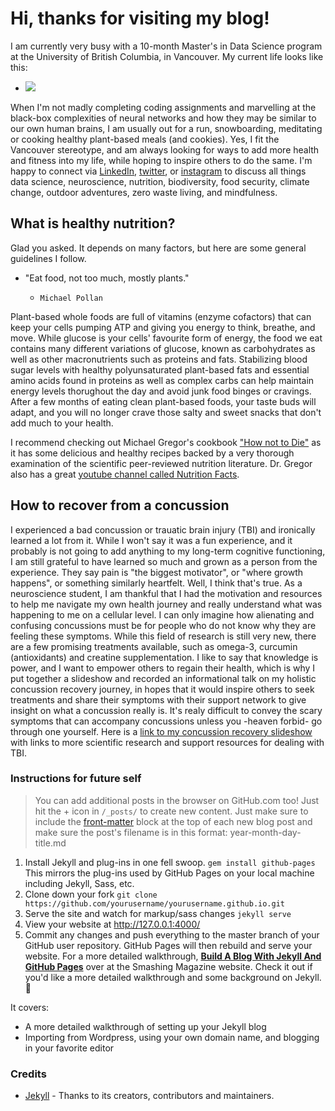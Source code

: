 
# Hi, thanks for visiting my blog!

I am currently very busy with a 10-month Master's in Data Science program at the University of British Columbia, in Vancouver. 
My current life looks like this:
- ![](https://media.giphy.com/media/ukMiDlCmdv2og/giphy.gif)

When I'm not madly completing coding assignments and marvelling at the black-box complexities of neural networks and how they may be similar to our own human brains, I am usually out for a run, snowboarding, meditating or cooking healthy plant-based meals (and cookies). Yes, I fit the Vancouver stereotype, and am always looking for ways to add more health and fitness into my life, while hoping to inspire others to do the same. I'm happy to connect via [LinkedIn](https://www.linkedin.com/in/heather-van-tassel-49621b3b/), [twitter](https://twitter.com/hvan12), or [instagram](https://www.instagram.com/heathervant/) to discuss all things data science, neuroscience, nutrition, biodiversity, food security, climate change, outdoor adventures, zero waste living, and mindfulness.

## What is healthy nutrition?
Glad you asked. It depends on many factors, but here are some general guidelines I follow.
- "Eat food, not too much, mostly plants."
    -     Michael Pollan
Plant-based whole foods are full of vitamins (enzyme cofactors) that can keep your cells pumping ATP and giving you energy to think, breathe, and move. While glucose is your cells' favourite form of energy, the food we eat contains many different variations of glucose, known as carbohydrates as well as other macronutrients such as proteins and fats. Stabilizing blood sugar levels with healthy polyunsaturated plant-based fats and essential amino acids found in proteins as well as complex carbs can help maintain energy levels thorughout the day and avoid junk food binges or cravings. After a few months of eating clean plant-based foods, your taste buds will adapt, and you will no longer crave those salty and sweet snacks that don't add much to your health.

I recommend checking out Michael Gregor's cookbook ["How not to Die"](https://www.amazon.com/How-Not-Die-Cookbook-Recipes/dp/1529010810/ref=asc_df_1529010810/?tag=bingshoppinga-20&linkCode=df0&hvadid={creative}&hvpos={adposition}&hvnetw=o&hvrand={random}&hvpone=&hvptwo=&hvqmt=e&hvdev=c&hvdvcmdl={devicemodel}&hvlocint=&hvlocphy=&hvtargid=pla-4583726542133522&psc=1) as it has some delicious and healthy recipes backed by a very thorough examination of the scientific peer-reviewed nutrition literature. Dr. Gregor also has a great [youtube channel called Nutrition Facts](https://www.youtube.com/user/NutritionFactsOrg).

## How to recover from a concussion
I experienced a bad concussion or trauatic brain injury (TBI) and ironically learned a lot from it. While I won't say it was a fun experience, and it probably is not going to add anything to my long-term cognitive functioning, I am still grateful to have learned so much and grown as a person from the experience. They say pain is "the biggest motivator", or "where growth happens", or something similarly heartfelt. Well, I think that's true. As a neuroscience student, I am thankful that I had the motivation and resources to help me navigate my own health journey and really understand what was happening to me on a cellular level. I can only imagine how alienating and confusing concussions must be for people who do not know why they are feeling these symptoms. While this field of research is still very new, there are a few promising treatments available, such as omega-3, curcumin (antioxidants) and creatine supplementation. I like to say that knowledge is power, and I want to empower others to regain their health, which is why I put together a slideshow and recorded an informational talk on my holistic concussion recovery journey, in hopes that it would inspire others to seek treatments and share their symptoms with their support network  to give insight on what a concussion really is. It's realy difficult to convey the scary symptoms that can accompany concussions unless you -heaven forbid- go through one yourself. Here is a [link to my concussion recovery slideshow](https://docs.google.com/presentation/d/1O8699A8tJiSB8LyywPFCP7YTitBrif0VHjsIlTgR0tQ/edit?usp=sharing) with links to more scientific research and support resources for dealing with TBI.




### Instructions for future self

> You can add additional posts in the browser on GitHub.com too! Just hit the + icon in `/_posts/` to create new content. Just make sure to include the [front-matter](http://jekyllrb.com/docs/frontmatter/) block at the top of each new blog post and make sure the post's filename is in this format: year-month-day-title.md

1. Install Jekyll and plug-ins in one fell swoop. `gem install github-pages` This mirrors the plug-ins used by GitHub Pages on your local machine including Jekyll, Sass, etc.
2. Clone down your fork `git clone https://github.com/yourusername/yourusername.github.io.git`
3. Serve the site and watch for markup/sass changes `jekyll serve`
4. View your website at http://127.0.0.1:4000/
5. Commit any changes and push everything to the master branch of your GitHub user repository. GitHub Pages will then rebuild and serve your website.
For a more detailed walkthrough, [**Build A Blog With Jekyll And GitHub Pages**](http://www.smashingmagazine.com/2014/08/01/build-blog-jekyll-github-pages/) over at the Smashing Magazine website. Check it out if you'd like a more detailed walkthrough and some background on Jekyll. :metal:

It covers:

- A more detailed walkthrough of setting up your Jekyll blog
- Importing from Wordpress, using your own domain name, and blogging in your favorite editor

### Credits
- [Jekyll](https://github.com/jekyll/jekyll) - Thanks to its creators, contributors and maintainers.
